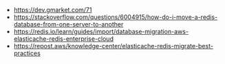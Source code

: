 * https://dev.gmarket.com/71
* https://stackoverflow.com/questions/6004915/how-do-i-move-a-redis-database-from-one-server-to-another
* https://redis.io/learn/guides/import/database-migration-aws-elasticache-redis-enterprise-cloud
* https://repost.aws/knowledge-center/elasticache-redis-migrate-best-practices
